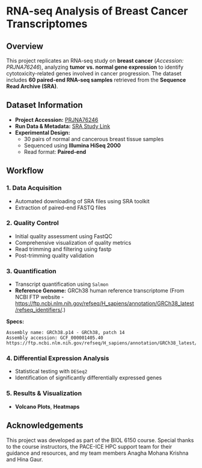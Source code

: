 # RNA-seq Analysis of Breast Cancer Transcriptomes

## Overview
This project replicates an RNA-seq study on **breast cancer** (*Accession: PRJNA76246*), analyzing **tumor vs. normal gene expression** to identify cytotoxicity-related genes involved in cancer progression. The dataset includes **60 paired-end RNA-seq samples** retrieved from the **Sequence Read Archive (SRA)**. 

## Dataset Information
- **Project Accession:** [PRJNA76246](https://www.ncbi.nlm.nih.gov/bioproject/PRJNA76246)
- **Run Data & Metadata:** [SRA Study Link](https://www.ncbi.nlm.nih.gov/Traces/study/?acc=SRP336638&o=acc_s%3Aa)
- **Experimental Design:**
  - 30 pairs of normal and cancerous breast tissue samples
  - Sequenced using **Illumina HiSeq 2000**
  - Read format: **Paired-end**

## Workflow
### 1. Data Acquisition
- Automated downloading of SRA files using SRA toolkit 
- Extraction of paired-end FASTQ files

### 2. Quality Control
- Initial quality assessment using FastQC
- Comprehensive visualization of quality metrics
- Read trimming and filtering using fastp
- Post-trimming quality validation

### 3. Quantification
- Transcript quantification using `Salmon`
- **Reference Genome:** GRCh38 human reference transcriptome (From NCBI FTP website - https://ftp.ncbi.nlm.nih.gov/refseq/H_sapiens/annotation/GRCh38_latest/refseq_identifiers/.)

**Specs:**

    Assembly name: GRCh38.p14 - GRCh38, patch 14
    Assembly accession: GCF_000001405.40
    https://ftp.ncbi.nlm.nih.gov/refseq/H_sapiens/annotation/GRCh38_latest/refseq_identifiers/README.txt

### 4. Differential Expression Analysis
- Statistical testing with `DESeq2`
- Identification of significantly differentially expressed genes

### 5. Results & Visualization
- **Volcano Plots**, **Heatmaps**

## Acknowledgements
This project was developed as part of the BIOL 6150 course. Special thanks to the course instructors, the PACE-ICE HPC support team for their guidance and resources, and my team members Anagha Mohana Krishna and Hina Gaur.
